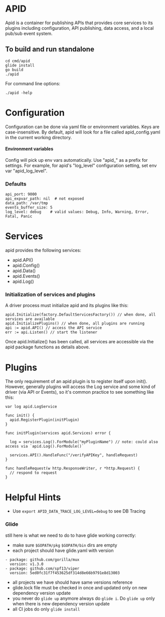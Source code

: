 # APID

Apid is a container for publishing APIs that provides core services to its plugins including configuration, 
API publishing, data access, and a local pub/sub event system.

## To build and run standalone

    cd cmd/apid
    glide install
    go build
    ./apid

For command line options:

    ./apid -help

# Configuration

Configuration can be done via yaml file or environment variables. Keys are case-insensitive. 
By default, apid will look for a file called apid_config.yaml in the current working directory. 

#### Environment variables

Config will pick up env vars automatically. Use "apid_" as a prefix for settings. For example, for apid's "log_level" 
configuration setting, set env var "apid_log_level". 

### Defaults

    api_port: 9000
    api_expvar_path: nil  # not exposed
    data_path: /var/tmp
    events_buffer_size: 5
    log_level: debug    # valid values: Debug, Info, Warning, Error, Fatal, Panic
 
# Services

apid provides the following services:

* apid.API()
* apid.Config()
* apid.Data()
* apid.Events()
* apid.Log()
 
### Initialization of services and plugins

A driver process must initialize apid and its plugins like this:

    apid.Initialize(factory.DefaultServicesFactory()) // when done, all services are available
    apid.InitializePlugins() // when done, all plugins are running
    api := apid.API() // access the API service
    err := api.Listen() // start the listener


Once apid.Initialize() has been called, all services are accessible via the apid package functions as details above. 

# Plugins

The only requirement of an apid plugin is to register itself upon init(). However, generally plugins will access
the Log service and some kind of driver (via API or Events), so it's common practice to see something like this:
 
    var log apid.LogService
     
    func init() {
      apid.RegisterPlugin(initPlugin)
    }
    
    func initPlugin(services apid.Services) error {
    
      log = services.Log().ForModule("myPluginName") // note: could also access via `apid.Log().ForModule()`
      
      services.API().HandleFunc("/verifyAPIKey", handleRequest)
    }
    
    func handleRequest(w http.ResponseWriter, r *http.Request) {
      // respond to request
    }

# Helpful Hints

* Use `export APID_DATA_TRACE_LOG_LEVEL=debug` to see DB Tracing

### Glide
still here is what we need to do to have glide working correctly:
+ make sure `$GOPATH/pkg` `$GOPATH/bin` dirs are empty
+ each project should have glide.yaml with version

```
- package: github.com/gorilla/mux
  version: v1.3.0
- package: github.com/spf13/viper
  version: 5ed0fc31f7f453625df314d8e66b9791e8d13003
```

+ all projects we have should have same versions reference
+ glide.lock file must be checked in once and updated only on new dependency version update
+ you never do `glide up` anymore always do `glide i`. Do `glide up` only when there is new dependency version update
+ all CI jobs do only `glide install`
